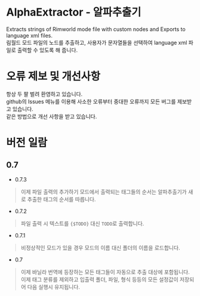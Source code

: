 # AlphaExtractor - 알파추출기
Extracts strings of Rimworld mode file with custom nodes and Exports to language xml files.  
림월드 모드 파일의 노드를 추출하고, 사용자가 문자열들을 선택하여 language xml 파일로 출력할 수 있도록 해 줍니다.

# 오류 제보 및 개선사항
항상 두 팔 벌려 환영하고 있습니다.  
github의 Issues 메뉴를 이용해 사소한 오류부터 중대한 오류까지 모든 버그를 제보받고 있습니다.  
같은 방법으로 개선 사항을 받고 있습니다.  

# 버전 일람
## 0.7
* 0.7.3
> 이제 파일 출력의 추가하기 모드에서 출력되는 태그들의 순서는 알파추출기가 새로 추출한 태그의 순서를 따릅니다.
* 0.7.2
> 파일 출력 시 텍스트를 `{$TODO}` 대신 `TODO`로 출력합니다.  
* 0.7.1
> 비정상적인 모드가 있을 경우 모드의 이름 대신 폴더의 이름을 로드합니다.
* 0.7
> 이제 바닐라 번역에 등장하는 모든 태그들이 자동으로 추출 대상에 포함됩니다.  
> 이제 태그 분류를 제외하고 입출력 폴더, 파일, 형식 등등의 모든 설정값이 저장되어 다음 실행시 유지됩니다.  

